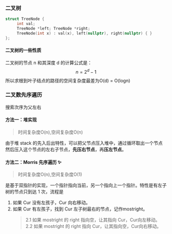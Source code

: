 ### 二叉树

```cpp
struct TreeNode {
     int val; 
     TreeNode *left; TreeNode *right; 
     TreeNode(int x) : val(x), left(nullptr), right(nullptr) { }
};
```
#### 二叉树的一些性质
二叉树的节点 n 和其深度 d 的计算公式是：
$$ n = 2^d-1 $$
所以求根到叶子结点的路径的空间复杂度最差为O(d) = O(logn)

### 二叉数先序遍历
搜索次序为父左右
#### 方法一：堆实现
> 时间复杂度O(n),空间复杂度O(n)  

由于堆 stack 的先入后出特性，可以把父节点压入堆中，通过循环取出一个节点然后压入这个节点的左右子节点，**先压右节点**，再**压左节点**。

#### 方法二：Morris 先序遍历 ✨
> 时间复杂度O(n),空间复杂度O(1)

是基于双指针的实现，一个指针指向当前，另一个指向上一个指针。特性是有左子树的节点只到达 1 次，流程是
1. 如果 Cur 没有左孩子，Cur 向右移动。
2. 如果 Cur 有左孩子，找到 Cur 左子树最右的节点，记作mostright。
   >2.1 如果 mostright 的 right 指向空，让其指向 Cur，Cur向左移动。
   >2.2 如果 mostright 的 right 指向 Cur，让其指向空，Cur向右移动。
